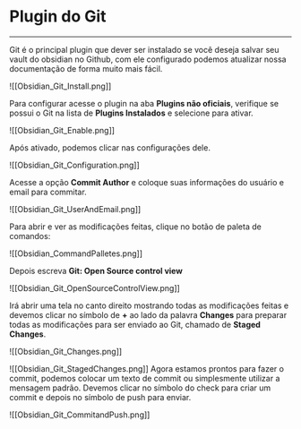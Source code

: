 # Plugin do Git
---
Git é o principal plugin que dever ser instalado se você deseja salvar seu vault do obsidian no Github, com ele configurado podemos atualizar nossa documentação de forma muito mais fácil.

![[Obsidian_Git_Install.png]]

Para configurar acesse o plugin na aba **Plugins não oficiais**, verifique se possui o Git na lista de **Plugins Instalados** e selecione para ativar.

![[Obsidian_Git_Enable.png]]

Após ativado, podemos clicar nas configurações dele.

![[Obsidian_Git_Configuration.png]]

Acesse a opção **Commit Author** e coloque suas informações do usuário e email para commitar.

![[Obsidian_Git_UserAndEmail.png]]

Para abrir e ver as modificações feitas, clique no botão de paleta de comandos:

![[Obsidian_CommandPalletes.png]]

Depois escreva **Git: Open Source control view**

![[Obsidian_Git_OpenSourceControlView.png]]

Irá abrir uma tela no canto direito mostrando todas as modificações feitas e devemos clicar no símbolo de **+** ao lado da palavra **Changes** para preparar todas as modificações para ser enviado ao Git, chamado de **Staged Changes**.

![[Obsidian_Git_Changes.png]]

![[Obsidian_Git_StagedChanges.png]]
Agora estamos prontos para fazer o commit, podemos colocar um texto de commit ou simplesmente utilizar a mensagem padrão.
Devemos clicar no símbolo do check para criar um commit e depois no símbolo de push para enviar.

![[Obsidian_Git_CommitandPush.png]]
